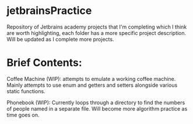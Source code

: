 # jetbrainsPractice
Repository of Jetbrains academy projects that I'm completing which I think are worth highlighting, each folder has a more specific project description. Will be updated as I complete more projects.

# Brief Contents:

Coffee Machine (WIP): attempts to emulate a working coffee machine. Mainly attempts to use enum and getters and setters alongside various static functions.

Phonebook (WIP): Currently loops through a directory to find the numbers of people named in a separate file. Will become more algorithm practice as time goes on.
